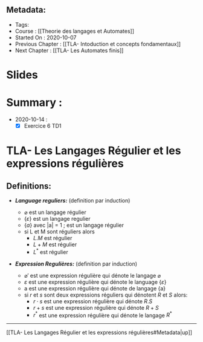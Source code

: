 ## Metadata:
* Tags: 
* Course : [[Theorie des langages et Automates]]
* Started On : 2020-10-07
* Previous Chapter : [[TLA- Intoduction et concepts fondamentaux]]
* Next Chapter : [[TLA- Les Automates finis]]
# Slides
# Summary :
* 2020-10-14 :
	* [x] Exercice 6 TD1

# TLA- Les Langages Régulier et les expressions régulières
## Definitions: 
* ***Language reguliers:*** (definition par induction)
	* $\varnothing$ est un langage régulier
	* $\{\varepsilon\}$ est un langage regulier 
	* $\{a\}$ avec |a| = 1 ; est un langage régulier
	* si L et M sont réguliers alors 
		* $L.M$ est régulier
		* $L+M$ est régulier
		* $L^*$ est régulier


* ***Expression Regulières:*** (definition par induction)
	* $\varnothing'$ est une expression régulière qui dénote le langage $\varnothing$
	* $\varepsilon$ est une expression régulière qui dénote le language $\{\varepsilon\}$
	* a est une expression régulière qui dénote de langage {a}
	* si  $r$ et $s$ sont deux expressions réguliers qui dénotent $R$ et $S$ alors:
		* $r\cdot s$ est une expression régulière qui dénote $R.S$
		* $r+s$ est une expression régulière qui dénote $R+S$
		* $r^*$ est une expression régulière qui dénote le langage $R^*$

___
[[TLA- Les Langages Régulier et les expressions régulières#Metadata|up]]